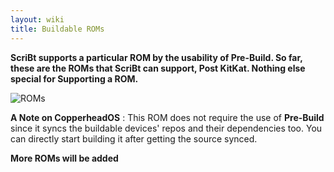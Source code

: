 ```yaml
---
layout: wiki
title: Buildable ROMs
---
```


**ScriBt supports a particular ROM by the usability of Pre-Build. So far, these are the ROMs that ScriBt can support, Post KitKat. Nothing else special for Supporting a ROM.**  

![ROMs](https://cloud.githubusercontent.com/assets/14874906/26673708/7e2df27e-46db-11e7-9ece-03bf9c70c5d1.png)

**A Note on CopperheadOS** : This ROM does not require the use of **Pre-Build** since it syncs the buildable devices' repos and their dependencies too. You can directly start building it after getting the source synced.
  
**More ROMs will be added**
